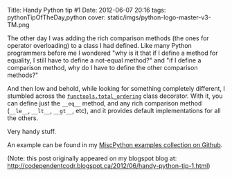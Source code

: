 Title: Handy Python tip #1
Date: 2012-06-07 20:16
tags: pythonTipOfTheDay,python
cover: static/imgs/python-logo-master-v3-TM.png

The other day I was adding the rich comparison methods (the ones for operator overloading) to a class I had defined.
Like many Python programmers before me I wondered "why is it that if I define a method for equality, I still have to
define a not-equal method?" and "if I define a comparison method, why do I have to define the other comparison methods?"

And then low and behold, while looking for something completely different, I stumbled across the
[`functools.total_ordering`](http://docs.python.org/release/2.7/library/functools.html#functools.total_ordering) class
decorator.  With it, you can define just the `__eq__` method, and any rich comparison method (`__le__`, `__lt__`,
`__gt__`, etc), and it provides default implementations for all the others.

Very handy stuff.

An example can be found in my [MiscPython examples collection on Github](https://raw.github.com/pzelnip/MiscPython/e2a37ce2f2a51d5f69df82091d94dd239152ca63/operator_overloading/total_ordering.py).

(Note: this post originally appeared on my blogspot blog at: <http://codependentcodr.blogspot.ca/2012/06/handy-python-tip-1.html>)
